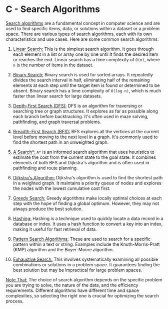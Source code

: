 # C - Search Algorithms

[Search algorithms]() are a fundamental concept in computer science and are used to find specific items, data, or solutions within a dataset or a problem space. There are various types of search algorithms, each with its own characteristics and use cases. Here are some common search algorithms:

1. [Linear Search:]() This is the simplest search algorithm. It goes through each element in a list or array one by one until it finds the desired item or reaches the end. Linear search has a time complexity of `O(n)`, where `n` is the number of items in the dataset.

2. [Binary Search:]() Binary search is used for sorted arrays. It repeatedly divides the search interval in half, eliminating half of the remaining elements at each step until the target item is found or determined to be absent. Binary search has a time complexity of `O(log n)`, which is much faster than linear search for large datasets.

3. [Depth-First Search (DFS):]() DFS is an algorithm for traversing or searching tree or graph structures. It explores as far as possible along each branch before backtracking. It's often used in maze solving, pathfinding, and graph traversal problems.

4. [Breadth-First Search (BFS):]() BFS explores all the vertices at the current level before moving to the next level in a graph. It's commonly used to find the shortest path in an unweighted graph.

5. [A Search\*:]() `A*` is an informed search algorithm that uses heuristics to estimate the cost from the current state to the goal state. It combines elements of both BFS and Dijkstra's algorithm and is often used in pathfinding and route planning.

6. [Dijkstra's Algorithm:]() Dijkstra's algorithm is used to find the shortest path in a weighted graph. It maintains a priority queue of nodes and explores the nodes with the lowest cumulative cost first.

7. [Greedy Search:]() Greedy algorithms make locally optimal choices at each step with the hope of finding a global optimum. However, they may not always produce the best solution.

8. [Hashing:]() Hashing is a technique used to quickly locate a data record in a database or index. It uses a hash function to convert a key into an index, making it useful for fast retrieval of data.

9. [Pattern Search Algorithms:]() These are used to search for a specific pattern within a text or string. Examples include the Knuth-Morris-Pratt (KMP) algorithm and the Boyer-Moore algorithm.

10. [Exhaustive Search:]() This involves systematically examining all possible combinations or solutions in a problem space. It guarantees finding the best solution but may be impractical for large problem spaces.

[Note That:]() The choice of search algorithm depends on the specific problem you are trying to solve, the nature of the data, and the efficiency requirements. Different algorithms have different time and space complexities, so selecting the right one is crucial for optimizing the search process.
